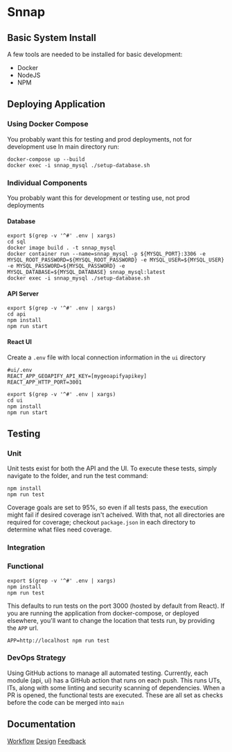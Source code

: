 # Snnap

## Basic System Install
A few tools are needed to be installed for basic development:
* Docker
* NodeJS
* NPM

## Deploying Application
### Using Docker Compose
You probably want this for testing and prod deployments, not for development use
In main directory run:
```shell
docker-compose up --build
docker exec -i snnap_mysql ./setup-database.sh
```
### Individual Components
You probably want this for development or testing use, not prod deployments 
#### Database
```shell
export $(grep -v '^#' .env | xargs)
cd sql
docker image build . -t snnap_mysql
docker container run --name=snnap_mysql -p ${MYSQL_PORT}:3306 -e MYSQL_ROOT_PASSWORD=${MYSQL_ROOT_PASSWORD} -e MYSQL_USER=${MYSQL_USER} -e MYSQL_PASSWORD=${MYSQL_PASSWORD} -e MYSQL_DATABASE=${MYSQL_DATABASE} snnap_mysql:latest
docker exec -i snnap_mysql ./setup-database.sh
```

#### API Server
```shell
export $(grep -v '^#' .env | xargs)
cd api
npm install
npm run start
```

#### React UI
Create a `.env` file with local connection information in the `ui` directory
```shell
#ui/.env
REACT_APP_GEOAPIFY_API_KEY=[mygeoapifyapikey]
REACT_APP_HTTP_PORT=3001
```
```shell
export $(grep -v '^#' .env | xargs)
cd ui
npm install
npm run start
```

## Testing

### Unit
Unit tests exist for both the API and the UI. To execute these tests, simply navigate 
to the folder, and run the test command:
```shell
npm install
npm run test
```
Coverage goals are set to 95%, so even if all tests pass, the execution might fail 
if desired coverage isn't acheived. With that, not all directories are required for
coverage; checkout `package.json` in each directory to determine what files need
coverage.

### Integration

### Functional
```shell
export $(grep -v '^#' .env | xargs)
npm install
npm run test
```
This defaults to run tests on the port 3000 (hosted by default from React).
If you are running the application from docker-compose, or deployed elsewhere, you'll
want to change the location that tests run, by providing the `APP` url.
```shell
APP=http://localhost npm run test
```

### DevOps Strategy
Using GitHub actions to manage all automated testing. Currently, each module (api, ui) has
a GitHub action that runs on each push. This runs UTs, ITs, along with some linting and 
security scanning of dependencies.
When a PR is opened, the functional tests are executed.
These are all set as checks before the code can be merged into `main`

## Documentation

[Workflow](https://docs.google.com/presentation/d/1BjzJkv9XqFue_Srer7AKXsyXZ8qBxGLwcC6cHl9HGp4/edit#slide=id.p)
[Design](https://www.figma.com/file/FBqEl0QylgkvUPxU27RxTh)
[Feedback](https://app.markup.io/markup/35f53d33-98fc-4a1a-83b9-5888530c2c4f)
